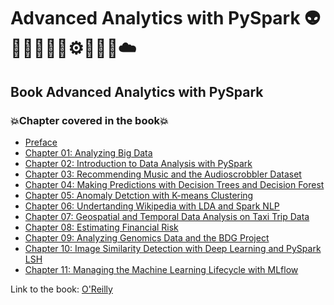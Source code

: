 # Advanced Analytics with PySpark 👽🤖👩🏻‍💻🤯⚙️🐍🧠🎲☁️
## Book Advanced Analytics with PySpark
### 💥Chapter covered in the book💥
- [Preface](https://github.com/romulovieira777/Advanced_Analytics_With_Pyspark/tree/main/Preface)
- [Chapter 01: Analyzing Big Data](https://github.com/romulovieira777/Advanced_Analytics_With_Pyspark/tree/main/Chapter_01_Analyzing_Big_Data)
- [Chapter 02: Introduction to Data Analysis with PySpark](https://github.com/romulovieira777/Advanced_Analytics_With_Pyspark/tree/main/Chapter_02_Introduction_To_Data_Analysis_With_PySpark)
- [Chapter 03: Recommending Music and the Audioscrobbler Dataset](https://github.com/romulovieira777/Advanced_Analytics_With_Pyspark/tree/main/Chapter_03_Advanced_Analytics_With_Pyspark)
- [Chapter 04: Making Predictions with Decision Trees and Decision Forest](https://github.com/romulovieira777/Advanced_Analytics_With_Pyspark/tree/main/Chapter_04_Making_Predictions_With_Decision_Trees_And_Decision_Forest)
- [Chapter 05: Anomaly Detction with K-means Clustering](https://github.com/romulovieira777/Advanced_Analytics_With_Pyspark/tree/main/Chapter_05_Anomaly_Detction_With_K_Means_Clustering)
- [Chapter 06: Undertanding Wikipedia with LDA and Spark NLP](https://github.com/romulovieira777/Advanced_Analytics_With_Pyspark/tree/main/Chapter_06_Undertanding_Wikipedia_With_LDA_And_Spark_NLP)
- [Chapter 07: Geospatial and Temporal Data Analysis on Taxi Trip Data](https://github.com/romulovieira777/Advanced_Analytics_With_Pyspark/tree/main/Chapter_07_Geospatial_and_Temporal_Data_Analysis_on_Taxi_Trip_Data)
- [Chapter 08: Estimating Financial Risk](https://github.com/romulovieira777/Advanced_Analytics_With_Pyspark/tree/main/Chapter_08_Estimating_Financial_Risk)
- [Chapter 09: Analyzing Genomics Data and the BDG Project](https://github.com/romulovieira777/Advanced_Analytics_With_Pyspark/tree/main/Chapter_09_Analyzing_Genomics_Data_and_the_BDG_Project)
- [Chapter 10: Image Similarity Detection with Deep Learning and PySpark LSH](https://github.com/romulovieira777/Advanced_Analytics_With_Pyspark/tree/main/Chapter_10_Image_Similarity_Detection_with_Deep_Learning_and_PySpark_LSH)
- [Chapter 11: Managing the Machine Learning Lifecycle with MLflow]()

Link to the book: [O'Reilly](https://www.oreilly.com/library/view/advanced-analytics-with/9781098103644/)
